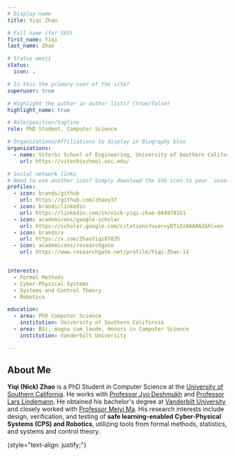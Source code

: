 ```yaml
---
# Display name
title: Yiqi Zhao

# Full name (for SEO)
first_name: Yiqi
last_name: Zhao

# Status emoji
status:
  icon: ☕️

# Is this the primary user of the site?
superuser: true

# Highlight the author in author lists? (true/false)
highlight_name: true

# Role/position/tagline
role: PhD Student, Computer Science

# Organizations/Affiliations to display in Biography blox
organizations:
  - name: Viterbi School of Engineering, University of Southern California
    url: https://viterbischool.usc.edu/

# Social network links
# Need to use another icon? Simply download the SVG icon to your `assets/media/icons/` folder.
profiles:
  - icon: brands/github
    url: https://github.com/zhaoy37
  - icon: brands/linkedin
    url: https://linkedin.com/in/nick-yiqi-zhao-0449781b1
  - icon: academicons/google-scholar
    url: https://scholar.google.com/citations?user=yDTi2z8AAAAJ&hl=en
  - icon: brands/x
    url: https://x.com/ZhaoYiqi87035
  - icon: academicons/researchgate
    url: https://www.researchgate.net/profile/Yiqi-Zhao-14


interests:
  - Formal Methods
  - Cyber-Physical Systems
  - Systems and Control Theory
  - Robotics

education:
  - area: PhD Computer Science
    institution: University of Southern California
  - area: BSc, magna cum laude, Honors in Computer Science
    institution: Vanderbilt University

---
```


## About Me


<b>Yiqi (Nick) Zhao</b> is a PhD Student in Computer Science at the <a href = 'https://viterbischool.usc.edu/'>University of Southern California</a>. He works with <a href = "https://jdeshmukh.github.io/">Professor Jyo Deshmukh</a> and <a href = "https://sites.google.com/view/larslindemann/main-page">Professor Lars Lindemann</a>. He obtained his bachelor's degree at <a href = 'https://engineering.vanderbilt.edu/cs/'>Vanderbilt University</a> and closely worked with  <a href = "https://meiyima.github.io/">Professor Meiyi Ma</a>. His research interests include design, verification, and testing of <b>safe learning-enabled Cyber-Physical Systems (CPS) and Robotics</b>, utilizing tools from formal methods, statistics, and systems and control theory.

{style="text-align: justify;"}
